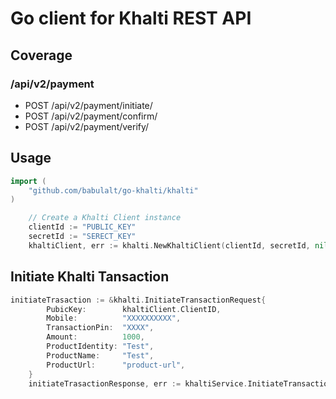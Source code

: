 # Go client for Khalti REST API

## Coverage

###  /api/v2/payment
* POST /api/v2/payment/initiate/
* POST /api/v2/payment/confirm/
* POST /api/v2/payment/verify/

## Usage

```go
import (
	"github.com/babulalt/go-khalti/khalti"
)

    // Create a Khalti Client instance
	clientId := "PUBLIC_KEY"
	secretId := "SERECT_KEY"
	khaltiClient, err := khalti.NewKhaltiClient(clientId, secretId, nil)
```
## Initiate Khalti Tansaction 

```go
initiateTrasaction := &khalti.InitiateTransactionRequest{
		PubicKey:        khaltiClient.ClientID,
		Mobile:          "XXXXXXXXXX",
		TransactionPin:  "XXXX",
		Amount:          1000,
		ProductIdentity: "Test",
		ProductName:     "Test",
		ProductUrl:      "product-url",
	}
	initiateTrasactionResponse, err := khaltiService.InitiateTransaction(initiateTrasaction)
```
